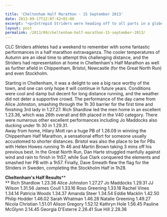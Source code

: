 ```yaml
---

title: 'Cheltenham Half Marathon - 15 September 2013'
date: 2013-09-17T12:07:42+01:00
excerpt: "<p>Intrepid Striders were heading off to all parts in a globe-trotting weekend of half marathon action. However, the main focus was, of course, on our home town for Cheltenham's Half Marathon. Dave Smeath takes the long view from sunny Stockholm.....</p>"
layout: post
permalink: /2013/09/cheltenham-half-marathon-15-september-2013/
---
```

CLC Striders athletes had a weekend to remember with some fantastic performances in a half marathon extravaganza. The cooler temperatures of Autumn are an ideal time to attempt this challenging distance, and the Striders had representation at home in Cheltenham's Half Marathon as well as further afield in Chippenham, Bristol, Newcastle (for the Great North Run) and even Stockholm.

Starting in Cheltenham, it was a delight to see a big race worthy of the town, and one can only hope it will continue in future years. Conditions were cool and damp but decent for long distance running, and the weather did not deter a supportive crowd. The performance of the day came from Alice Johnston, smashing through the 1h 30 barrier for the first time and finishing 3rd lady in 1.27.27. Rich Shardlow led the men home in an excellent 1.23.36, which was 26th overall and 6th placed in the V40 category. There were numerous other excellent performances including Jo Maddocks also ducking under 1h 30 in 1.29.31.  
Away from home, Hilary Mott ran a huge PB of 1.26.09 in winning the Chippenham Half Marathon, a sensational effort for someone usually accustomed to shorter distances. Bristol was also the place to be for PBs with Helen Howes running 1h 46 and Martin Brown taking 3 mins off his previous best. In the Great North Run, Dan Harte struggled manfully against wind and rain to finish in 1h57, while Sue Clark conquered the elements and smashed her PB with a 1h57. Finally, Dave Smeath flew the flag for the Striders in Sweden, completing the Stockholm Half in 1h28.

**Cheltenham's Half Results****  
** Rich Shardlow 1.23.36 Alice Johnston 1.27.27 Jo Maddocks 1.29.31 JJ Wilson 1.31.56 James Coull 1.33.16 Ross Greening 1.33.18 Rachel Vines 1.34.14 Patricia Woods 1.34.37 Amanda Steer 1.34.54 Eddie Macklin 1.42.50 Philip Hodder 1.46.02 Sarah Whatman 1.46.28 Natalie Greening 1.49.27 Nicola Christian 1.51.01 Alison Gregory 1.52.12 Kathryn Hole 1.56.45 Pauline McGlynn 2.14.45 Georgia D'Esterre 2.26.41 Sue Hill 2.28.36

